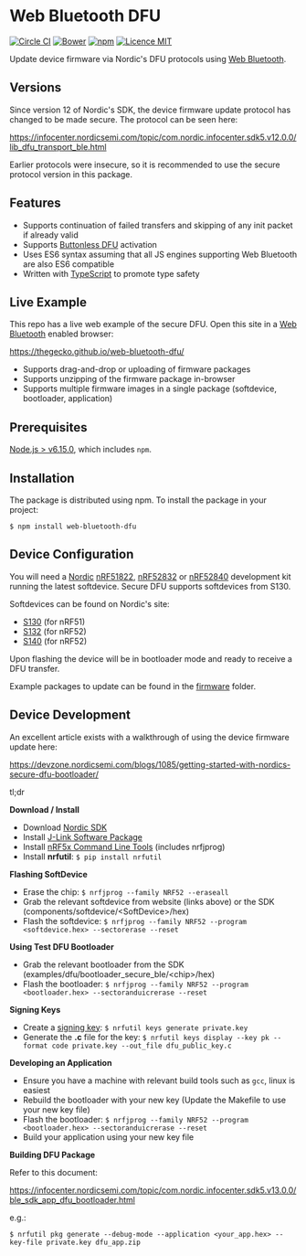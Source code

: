 # Web Bluetooth DFU

[![Circle CI](https://img.shields.io/circleci/project/thegecko/web-bluetooth-dfu.svg)](https://circleci.com/gh/thegecko/web-bluetooth-dfu)
[![Bower](https://img.shields.io/bower/v/web-bluetooth-dfu.svg)](http://bower.io/search/?q=web-bluetooth-dfu)
[![npm](https://img.shields.io/npm/dm/web-bluetooth-dfu.svg)](https://www.npmjs.com/package/web-bluetooth-dfu)
[![Licence MIT](https://img.shields.io/badge/licence-MIT-blue.svg)](http://opensource.org/licenses/MIT)

Update device firmware via Nordic's DFU protocols using [Web Bluetooth](https://webbluetoothcg.github.io/web-bluetooth/).

## Versions

Since version 12 of Nordic's SDK, the device firmware update protocol has changed to be made secure. The protocol can be seen here:

https://infocenter.nordicsemi.com/topic/com.nordic.infocenter.sdk5.v12.0.0/lib_dfu_transport_ble.html

Earlier protocols were insecure, so it is recommended to use the secure protocol version in this package.

## Features

 - Supports continuation of failed transfers and skipping of any init packet if already valid
 - Supports [Buttonless DFU](https://infocenter.nordicsemi.com/topic/com.nordic.infocenter.sdk5.v13.0.0/ble_sdk_app_buttonless_dfu.html) activation
 - Uses ES6 syntax assuming that all JS engines supporting Web Bluetooth are also ES6 compatible
 - Written with [TypeScript](https://www.typescriptlang.org/) to promote type safety

## Live Example

This repo has a live web example of the secure DFU. Open this site in a [Web Bluetooth](https://webbluetoothcg.github.io/web-bluetooth/) enabled browser:

https://thegecko.github.io/web-bluetooth-dfu/

 - Supports drag-and-drop or uploading of firmware packages
 - Supports unzipping of the firmware package in-browser
 - Supports multiple firmware images in a single package (softdevice, bootloader, application)

## Prerequisites

[Node.js > v6.15.0](https://nodejs.org), which includes `npm`.

## Installation

The package is distributed using npm. To install the package in your project:

    $ npm install web-bluetooth-dfu

## Device Configuration

You will need a [Nordic](https://www.nordicsemi.com/) [nRF51822](https://www.nordicsemi.com/eng/Products/nRF51-DK), [nRF52832](http://www.nordicsemi.com/eng/Products/Bluetooth-low-energy/nRF52-DK) or [nRF52840](http://www.nordicsemi.com/eng/Products/nRF52840-Preview-DK) development kit running the latest softdevice. Secure DFU supports softdevices from S130.

Softdevices can be found on Nordic's site:

 - [S130](http://www.nordicsemi.com/eng/Products/S130-SoftDevice) (for nRF51)
 - [S132](http://www.nordicsemi.com/eng/Products/S132-SoftDevice) (for nRF52)
 - [S140](http://www.nordicsemi.com/eng/Products/S140-SoftDevice) (for nRF52)

Upon flashing the device will be in bootloader mode and ready to receive a DFU transfer.

Example packages to update can be found in the [firmware](https://github.com/thegecko/web-bluetooth-dfu/tree/master/firmware) folder.

## Device Development

An excellent article exists with a walkthrough of using the device firmware update here:

https://devzone.nordicsemi.com/blogs/1085/getting-started-with-nordics-secure-dfu-bootloader/

tl;dr

__Download / Install__
 - Download [Nordic SDK](https://developer.nordicsemi.com/nRF5_SDK/)
 - Install [J-Link Software Package](https://www.segger.com/downloads/jlink)
 - Install [nRF5x Command Line Tools](https://www.nordicsemi.com/eng/Products/nRF52840#Downloads) (includes nrfjprog)
 - Install __nrfutil__: `$ pip install nrfutil`

__Flashing SoftDevice__
 - Erase the chip: `$ nrfjprog --family NRF52 --eraseall`
 - Grab the relevant softdevice from website (links above) or the SDK (components/softdevice/\<SoftDevice\>/hex)
 - Flash the softdevice: `$ nrfjprog --family NRF52 --program <softdevice.hex> --sectorerase --reset`

__Using Test DFU Bootloader__
 - Grab the relevant bootloader from the SDK (examples/dfu/bootloader_secure_ble/\<chip\>/hex)
 - Flash the bootloader: `$ nrfjprog --family NRF52 --program <bootloader.hex> --sectoranduicrerase --reset`

__Signing Keys__
 - Create a [signing key](https://infocenter.nordicsemi.com/topic/com.nordic.infocenter.sdk5.v13.0.0/ble_sdk_app_buttonless_dfu.html): `$ nrfutil keys generate private.key`
 - Generate the __.c__ file for the key: `$ nrfutil keys display --key pk --format code private.key --out_file dfu_public_key.c`

__Developing an Application__
 - Ensure you have a machine with relevant build tools such as `gcc`, linux is easiest
 - Rebuild the bootloader with your new key (Update the Makefile to use your new key file)
 - Flash the bootloader: `$ nrfjprog --family NRF52 --program <bootloader.hex> --sectoranduicrerase --reset`
 - Build your application using your new key file

__Building DFU Package__

Refer to this document:

https://infocenter.nordicsemi.com/topic/com.nordic.infocenter.sdk5.v13.0.0/ble_sdk_app_dfu_bootloader.html

e.g.:

    $ nrfutil pkg generate --debug-mode --application <your_app.hex> --key-file private.key dfu_app.zip
